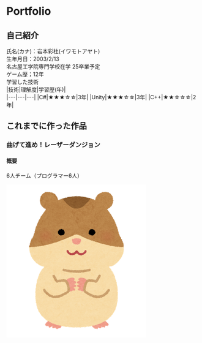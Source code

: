 # Portfolio

## 自己紹介
氏名(カナ)：岩本彩杜(イワモトアヤト)  
生年月日：2003/2/13  
名古屋工学院専門学校在学 25卒業予定  
ゲーム歴；12年  
学習した技術  
|技術|理解度|学習歴(年)|  
|---|---|---|
|C#|★★★☆☆|3年|
|Unity|★★★☆☆|3年|
|C++|★★☆☆☆|2年|


## これまでに作った作品
### 曲げて進め！レーザーダンジョン
#### 概要
6人チーム（プログラマー6人）  

![ごはん](/img/ham.png)
